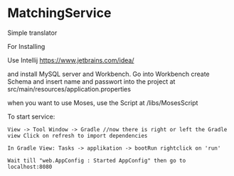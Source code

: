 # MatchingService

Simple translator

For Installing

Use Intellij https://www.jetbrains.com/idea/

and install MySQL server and Workbench. Go into Workbench create Schema and insert name and passwort into the project at src/main/resources/application.properties

when you want to use Moses, use the Script at /libs/MosesScript

To start service:

    View -> Tool Window -> Gradle //now there is right or left the Gradle view Click on refresh to import dependencies
    
    In Gradle View: Tasks -> applikation -> bootRun rightclick on 'run'
    
    Wait till "web.AppConfig : Started AppConfig" then go to localhost:8080
